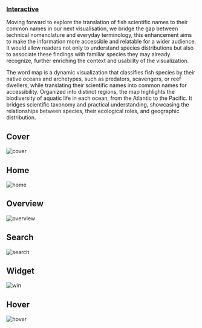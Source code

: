 ### [Interactive](https://jjeeong17.github.io/ex3_final)
Moving forward to explore the translation of fish scientific names to their common names in our next visualisation, we bridge the gap between technical nomenclature and everyday terminology, this enhancement aims to make the information more accessible and relatable for a wider audience. It would allow readers not only to understand species distributions but also to associate these findings with familiar species they may already recognize, further enriching the context and usability of the visualization.

The word map is a dynamic visualization that classifies fish species by their native oceans and archetypes, such as predators, scavengers, or reef dwellers, while translating their scientific names into common names for accessibility. Organized into distinct regions, the map highlights the biodiversity of aquatic life in each ocean, from the Atlantic to the Pacific. It bridges scientific taxonomy and practical understanding, showcasing the relationships between species, their ecological roles, and geographic distribution.

## Cover
![cover](https://github.com/user-attachments/assets/c630653f-80e0-46d9-8833-c19039efebbd)

## Home
![home](https://github.com/user-attachments/assets/5d38651f-f957-48ef-8c4a-82144bb391b4)

## Overview
![overview](https://github.com/user-attachments/assets/4b7d6c0a-4495-4bc0-a9c1-a4569e9d63e6)

## Search
![search](https://github.com/user-attachments/assets/cb2e20bd-a681-49e5-a9d5-a7199342f29b)

## Widget
![win](https://github.com/user-attachments/assets/4aac1766-9bef-43c9-a3e0-d7dcdd3faadb)

## Hover
![hover](https://github.com/user-attachments/assets/cf11b9d3-03ed-4f29-8e05-7ea2b829008f)
